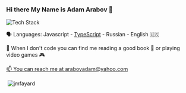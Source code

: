 ### Hi there My Name is Adam Arabov 👋

<p align="left"><img src="https://skillicons.dev/icons?i=postgres,git,github,docker,ts,discord,figma,html,js,mongodb,vscode,sequelize,supabase,replit,redux,react,py,ps,nodejs,nextjs,mongodb android&perline=16" alt="Tech Stack" /> </p>

🗣 Languages: Javascript - [TypeScript](https://www.typescriptlang.org/) - Russian - English 🇺🇸 


📝 When I don't code you can find me reading a good book 📕 or playing video games 🎮

<a href="mailto:arabovadam@yahoo.com">📫 You can reach me at arabovadam@yahoo.com</a>



<p>&nbsp;<img align="center" src="https://github-readme-stats.vercel.app/api?username=AdamArabov&show_icons=true&locale=en" alt="jmfayard" /></p>
